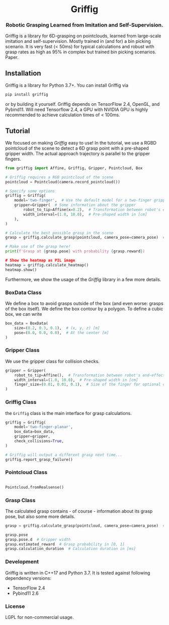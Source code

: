 <div align="center">
  <h1 align="center">Griffig</h1>
  <h3 align="center">
    Robotic Grasping Learned from Imitation and Self-Supervision.
  </h3>
</div>

Griffig is a library for 6D-grasping on pointclouds, learned from large-scale imitation and self-supervision. Mostly trained in (and for) a bin picking scenario. It is very fast (< 50ms) for typical calculations and robust with grasp rates as high as 95% in complex but trained bin picking scenarios. Paper.


## Installation

Griffig is a library for Python 3.7+. You can install Griffig via
```bash
pip install griffig
```
or by building it yourself. Griffig depends on TensorFlow 2.4, OpenGL, and Pybind11. Will need Tensorflow 2.4, a GPU with NVIDIA GPU is highly recommended to achieve calculation times of < 100ms.


## Tutorial

We focused on making *Griffig* easy to use! In the tutorial, we use a RGBD pointcloud of the scene to detect a 6D grasp point with a pre-shaped gripper width. The actual approach trajectory is parallel to the gripper fingers.

```python
from griffig import Affine, Griffig, Gripper, Pointcloud, Box

# Griffig requires a RGB pointcloud of the scene
pointcloud = Pointcloud(camera.record_pointcloud())

# Specify some options
griffig = Griffig(
    model='two-finger',  # Use the default model for a two-finger gripper
    gripper=Gripper(  # Some information about the gripper
        robot_to_tip=Affine(x=0.2),  # Transformation between robot's end-effector and finger tips [m]
        width_interval=(1.0, 10.0),  # Pre-shaped width in [cm]
    ),
)

# Calculate the best possible grasp in the scene
grasp = griffig.calculate_grasp(pointcloud, camera_pose=camera_pose)  # Get grasp in the global frame using the camera pose

# Make use of the grasp here!
print(f'Grasp at {grasp.pose} with probability {grasp.reward})

# Show the heatmap as PIL image
heatmap = griffig.calculate_heatmap()
heatmap.show()
```

Furthermore, we show the usage of the *Griffig* library in a few more details.


### BoxData Class

We define a box to avoid grasps outside of the box (and even worse: grasps of the box itself). We define the box contour by a polygon. To define a cubic box, we can write

```python
box_data = BoxData(
    size=(0.2, 0.3, 0.1),  # (x, y, z) [m]
    pose=(0.0, 0.0, 0.0),  # At the center [m]
)
```

### Gripper Class

We use the gripper class for collision checks.

```python
gripper = Gripper(
    robot_to_tip=Affine(),  # Transformation between robot's end-effector and finger tips [m]
    width_interval=(1.0, 10.0),  # Pre-shaped width in [cm]
    finger_size=(0.01, 0.01, 0.1),  # Size of the finger for optional collision check [m]
)
```

### Griffig Class

the `Griffig` class is the main interface for grasp calculations.

```python
griffig = Griffig(
    model='two-finger-planar',
    box_data=box_data,
    gripper=gripper,
    check_collisions=True,
)

# Griffig will output a different grasp next time...
griffig.report_grasp_failure()
```

### Pointcloud Class

```python

Pointcloud.fromRealsense()

```


### Grasp Class

The calculated grasp contains - of course - information about its grasp pose, but also some more details.

```python
grasp = griffig.calculate_grasp(pointcloud, camera_pose=camera_pose)  # Get grasp in the global frame using the camera pose

grasp.pose
grasp.pose.d  # Gripper width
grasp.estimated_reward  # Grasp probability in [0, 1]
grasp.calculation_duration  # Calculation duration in [ms]

```


### Development

Griffig is written in C++17 and Python 3.7. It is tested against following dependency versions:

- TensorFlow 2.4
- Pybind11 2.6


### License

LGPL for non-commercial usage.
